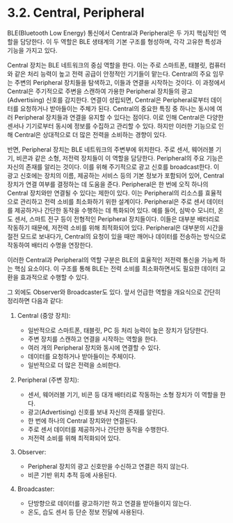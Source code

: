 # 3.2. Central, Peripheral

BLE(Bluetooth Low Energy) 통신에서 Central과 Peripheral은 두 가지 핵심적인 역할을 담당한다. 이 두 역할은 BLE 생태계의 기본 구조를 형성하며, 각각 고유한 특성과 기능을 가지고 있다.

Central 장치는 BLE 네트워크의 중심 역할을 한다. 이는 주로 스마트폰, 태블릿, 컴퓨터와 같은 처리 능력이 높고 전력 공급이 안정적인 기기들이 맡는다. Central의 주요 임무는 주변의 Peripheral 장치들을 탐색하고, 이들과 연결을 시작하는 것이다. 이 과정에서 Central은 주기적으로 주변을 스캔하여 가용한 Peripheral 장치들의 광고(Advertising) 신호를 감지한다. 연결이 성립되면, Central은 Peripheral로부터 데이터를 요청하거나 받아들이는 주체가 된다. Central의 중요한 특징 중 하나는 동시에 여러 Peripheral 장치들과 연결을 유지할 수 있다는 점이다. 이로 인해 Central은 다양한 센서나 기기로부터 동시에 정보를 수집하고 관리할 수 있다. 하지만 이러한 기능으로 인해 Central은 상대적으로 더 많은 전력을 소비하는 경향이 있다.

반면, Peripheral 장치는 BLE 네트워크의 주변부에 위치한다. 주로 센서, 웨어러블 기기, 비콘과 같은 소형, 저전력 장치들이 이 역할을 담당한다. Peripheral의 주요 기능은 자신의 존재를 알리는 것이다. 이를 위해 주기적으로 광고 신호를 broadcast한다. 이 광고 신호에는 장치의 이름, 제공하는 서비스 등의 기본 정보가 포함되어 있어, Central 장치가 연결 여부를 결정하는 데 도움을 준다. Peripheral은 한 번에 오직 하나의 Central 장치와만 연결될 수 있다는 제한이 있다. 이는 Peripheral의 리소스를 효율적으로 관리하고 전력 소비를 최소화하기 위한 설계이다. Peripheral은 주로 센서 데이터를 제공하거나 간단한 동작을 수행하는 데 특화되어 있다. 예를 들어, 심박수 모니터, 온도 센서, 스마트 전구 등이 전형적인 Peripheral 장치들이다. 이들은 대부분 배터리로 작동하기 때문에, 저전력 소비를 위해 최적화되어 있다. Peripheral은 대부분의 시간을 절전 모드로 보내다가, Central의 요청이 있을 때만 깨어나 데이터를 전송하는 방식으로 작동하여 배터리 수명을 연장한다.

이러한 Central과 Peripheral의 역할 구분은 BLE의 효율적인 저전력 통신을 가능케 하는 핵심 요소이다. 이 구조를 통해 BLE는 전력 소비를 최소화하면서도 필요한 데이터 교환을 효과적으로 수행할 수 있다.

그 외에도 Observer와 Broadcaster도 있다. 앞서 언급한 역할을 개요식으로 간단히 정리하면 다음과 같다:

1. Central (중앙 장치):
   - 일반적으로 스마트폰, 태블릿, PC 등 처리 능력이 높은 장치가 담당한다.
   - 주변 장치를 스캔하고 연결을 시작하는 역할을 한다.
   - 여러 개의 Peripheral 장치와 동시에 연결할 수 있다.
   - 데이터를 요청하거나 받아들이는 주체이다.
   - 일반적으로 더 많은 전력을 소비한다.

2. Peripheral (주변 장치):
   - 센서, 웨어러블 기기, 비콘 등 대개 배터리로 작동하는 소형 장치가 이 역할을 한다.
   - 광고(Advertising) 신호를 보내 자신의 존재를 알린다.
   - 한 번에 하나의 Central 장치와만 연결된다.
   - 주로 센서 데이터를 제공하거나 간단한 동작을 수행한다.
   - 저전력 소비를 위해 최적화되어 있다.

3. Observer: 
   - Peripheral 장치의 광고 신호만을 수신하고 연결은 하지 않는다.
   - 비콘 기반 위치 추적 등에 사용된다.

4. Broadcaster: 
   - 단방향으로 데이터를 광고하기만 하고 연결을 받아들이지 않는다.
   - 온도, 습도 센서 등 단순 정보 전달에 사용된다.